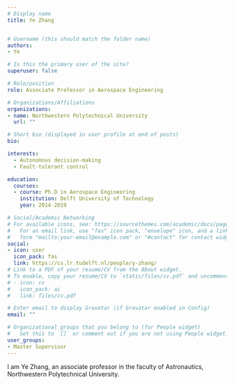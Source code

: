 ```yaml
---
# Display name
title: Ye Zhang


# Username (this should match the folder name)
authors: 
- Ye

# Is this the primary user of the site?
superuser: false

# Role/position
role: Associate Professor in Aerospace Engineering

# Organizations/Affiliations
organizations:
- name: Northwestern Polytechnical University
  url: ""

# Short bio (displayed in user profile at end of posts)
bio: 

interests:
  - Autonomous decision-making
  - Fault-tolerant control

education:
  courses:
  - course: Ph.D in Aerospace Engineering
    institution: Delft University of Technology
    year: 2014-2019

# Social/Academic Networking
# For available icons, see: https://sourcethemes.com/academic/docs/page-builder/#icons
#   For an email link, use "fas" icon pack, "envelope" icon, and a link in the
#   form "mailto:your-email@example.com" or "#contact" for contact widget.
social:
- icon: user
  icon_pack: fas
  link: https://cs.lr.tudelft.nl/people/y-zhang/
# Link to a PDF of your resume/CV from the About widget.
# To enable, copy your resume/CV to `static/files/cv.pdf` and uncomment the lines below.
# - icon: cv
#   icon_pack: ai
#   link: files/cv.pdf

# Enter email to display Gravatar (if Gravatar enabled in Config)
email: ""

# Organizational groups that you belong to (for People widget)
#   Set this to `[]` or comment out if you are not using People widget.
user_groups:
- Master Supervisor
---
```


I am Ye Zhang, an associate professor in the faculty of Astronautics, Northwestern Polytechnical University. 
